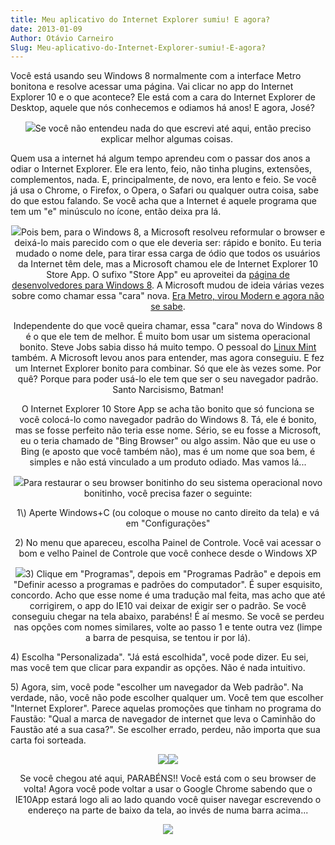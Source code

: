 ```yaml
---
title: Meu aplicativo do Internet Explorer sumiu! E agora?
date: 2013-01-09
Author: Otávio Carneiro
Slug: Meu-aplicativo-do-Internet-Explorer-sumiu!-E-agora?
---
```


Você está usando seu Windows 8 normalmente com a interface Metro
bonitona e resolve acessar uma página. Vai clicar no app do Internet
Explorer 10 e o que acontece? Ele está com a cara do Internet Explorer
de Desktop, aquele que nós conhecemos e odiamos há anos! E agora, José?

<div class="separator" style="clear: both; text-align: center;">

[![](http://4.bp.blogspot.com/-5etDT0tBV7o/UO4N9nL1AGI/AAAAAAAABLs/awm0AT-DBzc/s320/tela_metro_ie_desktop.jpg)](http://4.bp.blogspot.com/-5etDT0tBV7o/UO4N9nL1AGI/AAAAAAAABLs/awm0AT-DBzc/s1600/tela_metro_ie_desktop.jpg)Se
você não entendeu nada do que escrevi até aqui, então preciso explicar
melhor algumas coisas. 

</div>

Quem usa a internet há algum tempo aprendeu com o passar dos anos a
odiar o Internet Explorer. Ele era lento, feio, não tinha plugins,
extensões, complementos, nada. E, principalmente, de novo, era lento e
feio. Se você já usa o Chrome, o Firefox, o Opera, o Safari ou qualquer
outra coisa, sabe do que estou falando. Se você acha que a Internet é
aquele programa que tem um "e" minúsculo no ícone, então deixa pra lá.

<div class="separator" style="clear: both; text-align: center;">

</div>

<div class="separator" style="clear: both; text-align: center;">

[![](http://1.bp.blogspot.com/-B53NyzGnQOg/UO4OCcctxHI/AAAAAAAABME/fXGnwVBq-cY/s320/ie10app.png)](http://1.bp.blogspot.com/-B53NyzGnQOg/UO4OCcctxHI/AAAAAAAABME/fXGnwVBq-cY/s1600/ie10app.png)Pois
bem, para o Windows 8, a Microsoft resolveu reformular o browser e
deixá-lo mais parecido com o que ele deveria ser: rápido e bonito. Eu
teria mudado o nome dele, para tirar essa carga de ódio que todos os
usuários da Internet têm dele, mas a Microsoft chamou ele de Internet
Explorer 10 Store App. O sufixo "Store App" eu aproveitei da [página de
desenvolvedores para Windows
8](http://msdn.microsoft.com/en-us/windows/apps). A Microsoft mudou de
ideia várias vezes sobre como chamar essa "cara" nova. [Era Metro, virou
Modern e agora não se
sabe](http://www.zdnet.com/microsoft-dont-call-it-metro-call-it-windows-8-7000002392/).

</div>

<div class="separator" style="clear: both; text-align: center;">

</div>

<div style="clear: both; text-align: center;">

Independente do que você queira chamar, essa "cara" nova do Windows 8 é
o que ele tem de melhor. É muito bom usar um sistema operacional bonito.
Steve Jobs sabia disso há muito tempo. O pessoal do [Linux
Mint](http://www.linuxmint.com/) também. A Microsoft levou anos para
entender, mas agora conseguiu. E fez um Internet Explorer bonito para
combinar. Só que ele às vezes some. Por quê? Porque para poder usá-lo
ele tem que ser o seu navegador padrão. Santo Narcisismo, Batman!
</p>

</div>

<div style="clear: both; text-align: center;">

O Internet Explorer 10 Store App se acha tão bonito que só funciona se
você colocá-lo como navegador padrão do Windows 8. Tá, ele é bonito, mas
se fosse perfeito não teria esse nome. Sério, se eu fosse a Microsoft,
eu o teria chamado de "Bing Browser" ou algo assim. Não que eu use o
Bing (e aposto que você também não), mas é um nome que soa bem, é
simples e não está vinculado a um produto odiado. Mas vamos lá...

</div>

<div style="clear: both; text-align: center;">

</div>

<div style="clear: both; text-align: center;">

[![](http://3.bp.blogspot.com/-SWVb-_YyZQI/UO4UDDxJjRI/AAAAAAAABMs/W_nMfJSaQ5s/s200/configuracoes_painelDeControle.png)](http://3.bp.blogspot.com/-SWVb-_YyZQI/UO4UDDxJjRI/AAAAAAAABMs/W_nMfJSaQ5s/s1600/configuracoes_painelDeControle.png)Para
restaurar o seu browser bonitinho do seu sistema operacional novo
bonitinho, você precisa fazer o seguinte:
</p>
1\) Aperte Windows+C (ou coloque o mouse no canto direito da tela) e vá
em "Configurações"

2\) No menu que apareceu, escolha Painel de Controle. Você vai acessar o
bom e velho Painel de Controle que você conhece desde o Windows XP

[![](http://4.bp.blogspot.com/-ig-PMYsG66Y/UO4OCMFfn4I/AAAAAAAABL8/-nVkQ1P6M-0/s400/configuracaoProgramasPadrao.png)](http://4.bp.blogspot.com/-ig-PMYsG66Y/UO4OCMFfn4I/AAAAAAAABL8/-nVkQ1P6M-0/s1600/configuracaoProgramasPadrao.png)3)
Clique em "Programas", depois em "Programas Padrão" e depois em "Definir
acesso a programas e padrões do computador". É super esquisito,
concordo. Acho que esse nome é uma tradução mal feita, mas acho que até
corrigirem, o app do IE10 vai deixar de exigir ser o padrão. Se você
conseguiu chegar na tela abaixo, parabéns! É aí mesmo. Se você se perdeu
nas opções com nomes similares, volte ao passo 1 e tente outra vez
(limpe a barra de pesquisa, se tentou ir por lá).

</div>

4\) Escolha "Personalizada". "Já está escolhida", você pode dizer. Eu
sei, mas você tem que clicar para expandir as opções. Não é nada
intuitivo.

5\) Agora, sim, você pode "escolher um navegador da Web padrão". Na
verdade, não, você não pode escolher qualquer um. Você tem que escolher
"Internet Explorer". Parece aquelas promoções que tinham no programa do
Faustão: "Qual a marca de navegador de internet que leva o Caminhão do
Faustão até a sua casa?". Se escolher errado, perdeu, não importa que
sua carta foi sorteada.

<div class="separator" style="clear: both; text-align: center;">

[![](http://2.bp.blogspot.com/-xDcMQkjn_7I/UO4OA3WC8fI/AAAAAAAABL0/opaaAdmC120/s400/expandirPersonalizada.png)](http://2.bp.blogspot.com/-xDcMQkjn_7I/UO4OA3WC8fI/AAAAAAAABL0/opaaAdmC120/s1600/expandirPersonalizada.png)[![](http://3.bp.blogspot.com/-IQ2H5ZzObh4/UO4OCilSC3I/AAAAAAAABMI/g52g6Wh51jw/s400/ie10padrao.png)](http://3.bp.blogspot.com/-IQ2H5ZzObh4/UO4OCilSC3I/AAAAAAAABMI/g52g6Wh51jw/s1600/ie10padrao.png)

</div>

<div style="clear: both; text-align: center;">

Se você chegou até aqui, PARABÉNS!! Você está com o seu browser de
volta! Agora você pode voltar a usar o Google Chrome sabendo que o
IE10App estará logo ali ao lado quando você quiser navegar escrevendo o
endereço na parte de baixo da tela, ao invés de numa barra acima...

</div>

<div class="separator" style="clear: both; text-align: center;">

[![](http://1.bp.blogspot.com/-L1wbkzNbooc/UO4ODO1iuwI/AAAAAAAABMQ/vnyTM822B7c/s320/tela_metro_ie_app.jpg)](http://1.bp.blogspot.com/-L1wbkzNbooc/UO4ODO1iuwI/AAAAAAAABMQ/vnyTM822B7c/s1600/tela_metro_ie_app.jpg)

</div>

<div class="separator" style="clear: both; text-align: center;">

</div>



